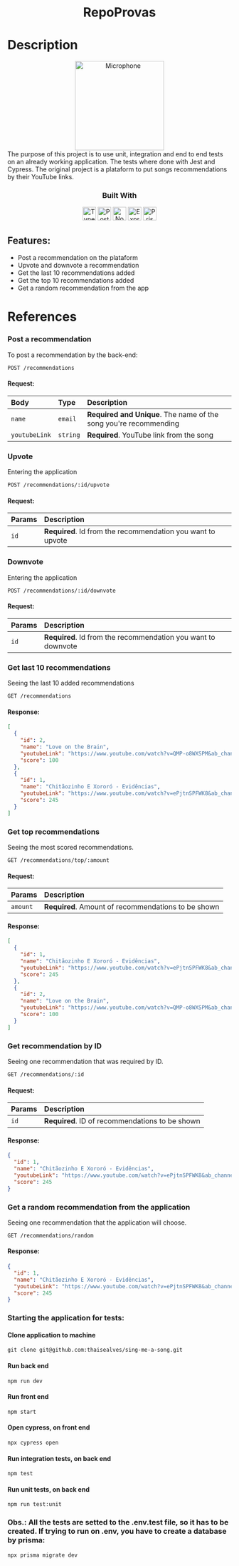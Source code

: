 <div align="center">
<h1>RepoProvas</h1>
</div>

# Description

<div align="center">
<img src="https://notion-emojis.s3-us-west-2.amazonaws.com/prod/svg-twitter/1f399-fe0f.svg" height="200px" alt="Microphone" title="Microphone"/>
</div>
The purpose of this project is to use unit, integration and end to end tests on an already working application. The tests where done with Jest and Cypress. The original project is a plataform to put songs recommendations by their YouTube links.

<div align="center">

  <h3>Built With</h3>
  <img src="https://img.shields.io/badge/TypeScript-007ACC?style=for-the-badge&logo=typescript&logoColor=white" height="30px" alt="Typescript" title="Typescript"/>
  <img src="https://img.shields.io/badge/PostgreSQL-316192?style=for-the-badge&logo=postgresql&logoColor=white" height="30px" alt="PostgreSQL" title="PostgreSQL"/>
  <img src="https://img.shields.io/badge/Node.js-43853D?style=for-the-badge&logo=node.js&logoColor=white" height="30px" alt="Node.js" title="Node.js"/>  
  <img src="https://img.shields.io/badge/Express.js-404D59?style=for-the-badge&logo=express.js&logoColor=white" height="30px" alt="Express.js" title="Express.js"/>  
  <img src="https://img.shields.io/badge/Prisma-3982CE?style=for-the-badge&logo=Prisma&logoColor=white" height="30px" alt="Prisma" title="Prisma"/>
  
</div>

## Features:

- Post a recommendation on the plataform
- Upvote and downvote a recommendation
- Get the last 10 recommendations added
- Get the top 10 recommendations added
- Get a random recommendation from the app

# References

### Post a recommendation

To post a recommendation by the back-end:

```http
POST /recommendations
```

#### Request:

| Body          | Type     | Description                                                       |
| :------------ | :------- | :---------------------------------------------------------------- |
| `name`        | `email`  | **Required and Unique**. The name of the song you're recommending |
| `youtubeLink` | `string` | **Required**. YouTube link from the song                          |

####

### Upvote

Entering the application

```http
POST /recommendations/:id/upvote
```

#### Request:

| Params | Description                                                 |
| :----- | :---------------------------------------------------------- |
| `id`   | **Required**. Id from the recommendation you want to upvote |

####

### Downvote

Entering the application

```http
POST /recommendations/:id/downvote
```

#### Request:

| Params | Description                                                   |
| :----- | :------------------------------------------------------------ |
| `id`   | **Required**. Id from the recommendation you want to downvote |

####

### Get last 10 recommendations

Seeing the last 10 added recommendations

```http
GET /recommendations
```

#### Response:

```json
[
  {
    "id": 2,
    "name": "Love on the Brain",
    "youtubeLink": "https://www.youtube.com/watch?v=QMP-o8WXSPM&ab_channel=Rihanna-Topic",
    "score": 100
  },
  {
    "id": 1,
    "name": "Chitãozinho E Xororó - Evidências",
    "youtubeLink": "https://www.youtube.com/watch?v=ePjtnSPFWK8&ab_channel=CHXVEVO",
    "score": 245
  }
]
```

####

### Get top recommendations

Seeing the most scored recommendations.

```http
GET /recommendations/top/:amount
```

#### Request:

| Params   | Description                                         |
| :------- | :-------------------------------------------------- |
| `amount` | **Required**. Amount of recommendations to be shown |

#### Response:

```json
[
  {
    "id": 1,
    "name": "Chitãozinho E Xororó - Evidências",
    "youtubeLink": "https://www.youtube.com/watch?v=ePjtnSPFWK8&ab_channel=CHXVEVO",
    "score": 245
  },
  {
    "id": 2,
    "name": "Love on the Brain",
    "youtubeLink": "https://www.youtube.com/watch?v=QMP-o8WXSPM&ab_channel=Rihanna-Topic",
    "score": 100
  }
]
```

####

### Get recommendation by ID

Seeing one recommendation that was required by ID.

```http
GET /recommendations/:id
```

#### Request:

| Params | Description                                     |
| :----- | :---------------------------------------------- |
| `id`   | **Required**. ID of recommendations to be shown |

#### Response:

```json
{
  "id": 1,
  "name": "Chitãozinho E Xororó - Evidências",
  "youtubeLink": "https://www.youtube.com/watch?v=ePjtnSPFWK8&ab_channel=CHXVEVO",
  "score": 245
}
```

####

### Get a random recommendation from the application

Seeing one recommendation that the application will choose.

```http
GET /recommendations/random
```

#### Response:

```json
{
  "id": 1,
  "name": "Chitãozinho E Xororó - Evidências",
  "youtubeLink": "https://www.youtube.com/watch?v=ePjtnSPFWK8&ab_channel=CHXVEVO",
  "score": 245
}
```

####

### Starting the application for tests:

#### Clone application to machine

```
git clone git@github.com:thaisealves/sing-me-a-song.git
```

#### Run back end

```
npm run dev
```

#### Run front end

```
npm start
```

#### Open cypress, on front end

```
npx cypress open
```

#### Run integration tests, on back end

```
npm test
```

#### Run unit tests, on back end

```
npm run test:unit
```

### Obs.: All the tests are setted to the .env.test file, so it has to be created. If trying to run on .env, you have to create a database by prisma:

```
npx prisma migrate dev
```
